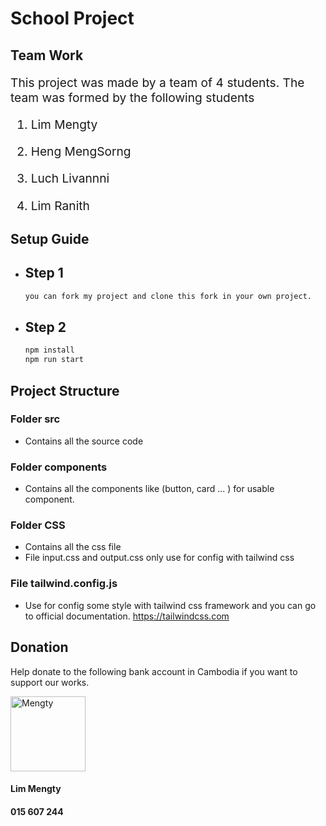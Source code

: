 <h1>School Project</h1>

## Team Work
<p style="font-size: 1.2rem ">This project was made by a team of 4 students. The team was formed by the following students</p>
<ol style="font-size: 1.2rem ">
  <li>
    <p>Lim Mengty</p>
  </li>  
  <li>
    <p>Heng MengSorng</p>
  </li>  
  <li>
    <p>Luch Livannni</p>
  </li>  
  <li>
    <p>Lim Ranith</p>
  </li>
</ol>

## Setup Guide 
  - ## Step 1
    ``` bash
    you can fork my project and clone this fork in your own project.
    ```
  - ## Step 2
    ``` bash
    npm install
    npm run start
    ```
## Project Structure 
### Folder src 
- Contains all the source code
### Folder components 
- Contains all the components like (button, card ... ) for usable component.
### Folder CSS 
- Contains all the css file
- File input.css and output.css only use for config with tailwind css  
### File tailwind.config.js 
- Use for config some style with tailwind css framework and you can go to official documentation. https://tailwindcss.com

## Donation

Help donate to the following bank account in Cambodia if you want to support our works.

<img src="https://avatars.githubusercontent.com/u/117325886?s=96&v=4" width="120" alt="Mengty" />

#### Lim Mengty

#### 015 607 244